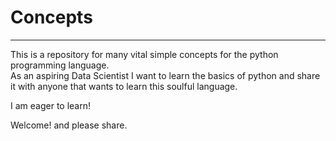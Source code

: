 # Concepts

----------------


This is a repository for many vital simple concepts for the python programming language.  
As an aspiring Data Scientist I want to learn the basics of python and share it with anyone that wants to learn 
this soulful language.  

I am eager to learn!

Welcome! and please share.
